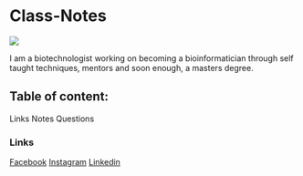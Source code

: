 # Class-Notes
![](https://cdn.shopify.com/s/files/1/0774/6999/products/FP_EPH_000013_WhosAwesome_large.jpg?v=1519230298)

I am a biotechnologist working on becoming a bioinformatician through self taught techniques, mentors and soon enough, a masters degree.

## Table of content:
Links
Notes
Questions 
### Links
[Facebook](https://www.facebook.com/yanal.shihabaldeen/)
[Instagram](https://www.instagram.com/y.shehab/)
[Linkedin](https://www.linkedin.com/in/yanalshihab/)
